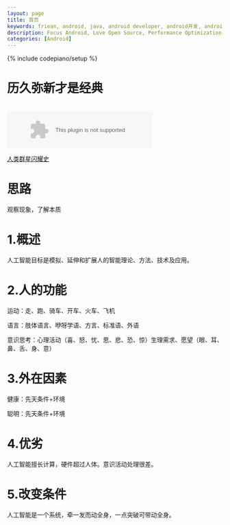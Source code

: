 ```yaml
---
layout: page
title: 首页
keywords: friean, android, java, android developer, android开发, android技术分享, performance
description: Focus Android, Love Open Source, Performance Optimization, Coding now
categories: [Android]
---
```

{% include codepiano/setup %}
<!--<img src="/image/bg_home.jpg" width="100%" height="300"/> -->  

# 历久弥新才是经典

<br/>  
<embed src="http://music.163.com/style/swf/widget.swf?sid=2102361&type=2&auto=1&width=320&height=66" width="340" height="86"  allowNetworking="all"/> 
<br/>

 <a href="/posts">人类群星闪耀史</a>
 

# 思路

观察现象，了解本质

# 1.概述

人工智能目标是模拟、延伸和扩展人的智能理论、方法、技术及应用。

# 2.人的功能

运动：走、跑、骑车、开车、火车、飞机

语言：肢体语言、咿呀学语、方言、标准语、外语

意识思考：心理活动（喜、怒、忧、思、悲、恐、惊）生理需求、愿望（眼、耳、鼻、舌、身、意）

# 3.外在因素

健康：先天条件+环境

聪明：先天条件+环境

# 4.优劣

人工智能擅长计算，硬件超过人体。意识活动处理很差。

# 5.改变条件

人工智能是一个系统，牵一发而动全身，一点突破可带动全身。

<!-- <a href="/posts">逸事录</a>

 <a href="/posts">博客</a>-->

<!--<a href="/apk/stetho_sample.apk">下载</a>-->



<br />

<div id="comment-hook">
<!-- 多说评论框 start -->
	<div class="ds-thread" data-thread-key="88888" data-title="{{ page.title }}" data-url="http://friean.cn{{ page.url }}"></div>
<!-- 多说评论框 end -->
<!-- 多说公共JS代码 start (一个网页只需插入一次) -->
<script type="text/javascript">
var duoshuoQuery = {short_name:"frieancn"};
	(function() {
		var ds = document.createElement('script');
		ds.type = 'text/javascript';ds.async = true;
		ds.src = (document.location.protocol == 'https:' ? 'https:' : 'http:') + '//static.duoshuo.com/embed.js';
		ds.charset = 'UTF-8';
		(document.getElementsByTagName('head')[0] 
		 || document.getElementsByTagName('body')[0]).appendChild(ds);
	})();
</script>
<!-- 多说公共JS代码 end -->
</div>
